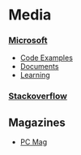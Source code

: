 # Media  

### [Microsoft](https://www.microsoft.com/en-us/)  
  - [Code Examples](https://docs.microsoft.com/en-us/samples/browse/) 
  - [Documents](https://docs.microsoft.com/en-us/documentation/) 
  - [Learning](https://docs.microsoft.com/en-us/learn/)  

### [Stackoverflow](https://stackoverflow.com/)  

## Magazines  
- [PC Mag](www.pcmag.com/)   

